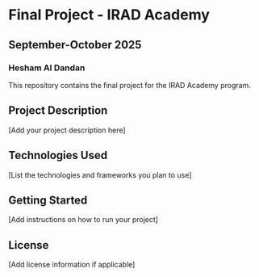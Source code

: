 # Final Project - IRAD Academy
## September-October 2025
### Hesham Al Dandan

This repository contains the final project for the IRAD Academy program.

## Project Description
[Add your project description here]

## Technologies Used
[List the technologies and frameworks you plan to use]

## Getting Started
[Add instructions on how to run your project]

## License
[Add license information if applicable]